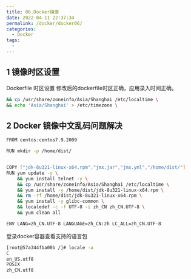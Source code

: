 ```yaml
---
title: 06.Docker镜像
date: 2022-04-11 22:37:34
permalink: /docker/docker06/
categories:
  - Docker
tags:
  -  
---
```




## 1 镜像时区设置

Dockerfile 时区设置
修改后的dockerfile时区正确，应用录入时间正确。

```bash
&& cp /usr/share/zoneinfo/Asia/Shanghai /etc/localtime \
&& echo 'Asia/Shanghai' > /etc/timezone \
```
## 2 Docker 镜像中文乱码问题解决

```bash
FROM centos:centos7.9.2009

RUN mkdir -p /home/dist/


COPY ["jdk-8u321-linux-x64.rpm","jmx.jar","jmx.yml","/home/dist/"]
RUN yum update -y \
    && yum install telnet -y \
    && cp /usr/share/zoneinfo/Asia/Shanghai /etc/localtime \
    && yum install -y /home/dist/jdk-8u321-linux-x64.rpm \
    && rm -rf /home/dist/jdk-8u321-linux-x64.rpm \
    && yum install -y glibc-common \
    && localedef -c -f UTF-8 -i zh_CN zh_CN.UTF-8 \
    && yum clean all

ENV LANG=zh_CN.UTF-8 LANGUAGE=zh_CN:zh LC_ALL=zh_CN.UTF-8
```

登录docker容器查看支持的语言包

```bash
[root@57a344fba00b /]# locale -a
C
en_US.utf8
POSIX
zh_CN.utf8
```

